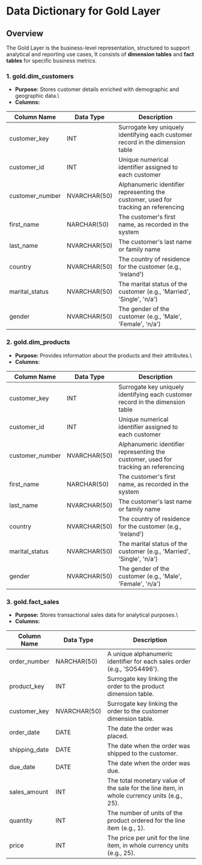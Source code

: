 # Data Dictionary for Gold Layer

## Overview

The Gold Layer is the business-level representation, structured to support analytical and reporting use cases, 
It consists of **dimension tables** and **fact tables** for specific business metrics.

### 1. gold.dim_customers

* **Purpose:** Stores customer details enriched with demographic and geographic data.\
* **Columns:**  

| Column Name | Data Type | Description |
| ------------ | ----------- | ----------- |
| customer_key | INT | Surrogate key uniquely identifying each customer record in the dimension table |
| customer_id | INT | Unique numerical identifier assigned to each customer |
| customer_number | NVARCHAR(50) | Alphanumeric identifier representing the customer, used for tracking an referencing | 
| first_name | NARCHAR(50) | The customer's first name, as recorded in the system |
| last_name | NVARCHAR(50) | The customer's last name or family name |
| country | NVARCHAR(50) | The country of residence for the customer (e.g., 'Ireland') |
| marital_status | NVARCHAR(50) | The marital status of the customer (e.g., 'Married', 'Single', 'n/a') |
| gender | NVARCHAR(50) | The gender of the customer (e.g., 'Male', 'Female', 'n/a') |


### 2. gold.dim_products

* **Purpose:** Provides information about the products and their attributes.\
* **Columns:**  

| Column Name | Data Type | Description |
| ------------ | ----------- | ----------- |
| customer_key | INT | Surrogate key uniquely identifying each customer record in the dimension table |
| customer_id | INT | Unique numerical identifier assigned to each customer |
| customer_number | NVARCHAR(50) | Alphanumeric identifier representing the customer, used for tracking an referencing | 
| first_name | NARCHAR(50) | The customer's first name, as recorded in the system |
| last_name | NVARCHAR(50) | The customer's last name or family name |
| country | NVARCHAR(50) | The country of residence for the customer (e.g., 'Ireland') |
| marital_status | NVARCHAR(50) | The marital status of the customer (e.g., 'Married', 'Single', 'n/a') |
| gender | NVARCHAR(50) | The gender of the customer (e.g., 'Male', 'Female', 'n/a') |

### 3. gold.fact_sales

* **Purpose:** Stores transactional sales data for analytical purposes.\
* **Columns:**  

| Column Name | Data Type | Description |
| ------------ | ----------- | ----------- |
| order_number | NARCHAR(50) | A unique alphanumeric identifier for each sales order (e.g., 'SO54496'). |
| product_key | INT | Surrogate key linking the order to the product dimension table. |
| customer_key | NVARCHAR(50) | Surrogate key linking the order to the customer dimension table. | 
| order_date | DATE | The date the order was placed. |
| shipping_date | DATE | The date when the order was shipped to the customer. |
| due_date | DATE | The date when the order was due. |
| sales_amount | INT | The total monetary value of the sale for the line item, in whole currency units (e.g., 25).  |
| quantity | INT | The number of units of the product ordered for the line item (e.g., 1). |
| price | INT | The price per unit for the line item, in whole currency units (e.g., 25). |
